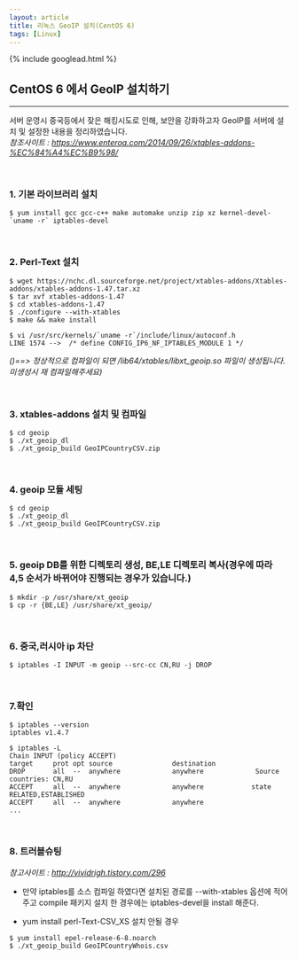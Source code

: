 ```yaml
---
layout: article
title: 리눅스 GeoIP 설치(CentOS 6)
tags: [Linux]
---
```


{% include googlead.html %}

## CentOS 6 에서 GeoIP 설치하기
---

서버 운영시 중국등에서 잦은 해킹시도로 인해, 보안을 강화하고자 GeoIP를 서버에 설치 및 설정한 내용을 정리하였습니다.
<br>
_참조사이트 : <https://www.enteroa.com/2014/09/26/xtables-addons-%EC%84%A4%EC%B9%98/>_


<br>

### 1. 기본 라이브러리 설치

```
$ yum install gcc gcc-c++ make automake unzip zip xz kernel-devel-`uname -r` iptables-devel
```

<br>

### 2. Perl-Text 설치

```
$ wget https://nchc.dl.sourceforge.net/project/xtables-addons/Xtables-addons/xtables-addons-1.47.tar.xz
$ tar xvf xtables-addons-1.47
$ cd xtables-addons-1.47
$ ./configure --with-xtables
$ make && make install
```

```
$ vi /usr/src/kernels/`uname -r`/include/linux/autoconf.h
LINE 1574 -->  /* define CONFIG_IP6_NF_IPTABLES_MODULE 1 */
```

_()==> 정상적으로 컴파일이 되면 /lib64/xtables/libxt_geoip.so 파일이 생성됩니다. 미생성시 재 컴파일해주세요)_

<br>

### 3. xtables-addons 설치 및 컴파일

```
$ cd geoip
$ ./xt_geoip_dl
$ ./xt_geoip_build GeoIPCountryCSV.zip
```

<br>

### 4. geoip 모듈 세팅

```
$ cd geoip
$ ./xt_geoip_dl
$ ./xt_geoip_build GeoIPCountryCSV.zip
```
<br>

### 5. geoip DB를 위한 디렉토리 생성, BE,LE 디렉토리 복사(경우에 따라 4,5 순서가 바뀌어야 진행되는 경우가 있습니다.)

```
$ mkdir -p /usr/share/xt_geoip
$ cp -r {BE,LE} /usr/share/xt_geoip/
```

<br>

### 6. 중국,러시아 ip 차단

```
$ iptables -I INPUT -m geoip --src-cc CN,RU -j DROP
```

<br>

### 7.확인

```
$ iptables --version
iptables v1.4.7

$ iptables -L
Chain INPUT (policy ACCEPT)
target     prot opt source               destination        
DROP       all  --  anywhere             anywhere             Source countries: CN,RU
ACCEPT     all  --  anywhere             anywhere            state RELATED,ESTABLISHED
ACCEPT     all  --  anywhere             anywhere
...
```
<br>

### 8. 트러블슈팅

_참고사이트 : <http://vividrigh.tistory.com/296>_

- 만약 iptables를 소스 컴파일 하였다면 설치된 경로를 --with-xtables 옵션에 적어주고 compile 패키지 설치 한 경우에는 iptables-devel을 install 해준다.

- yum install perl-Text-CSV_XS 설치 안될 경우

```
$ yum install epel-release-6-8.noarch
$ ./xt_geoip_build GeoIPCountryWhois.csv
```
